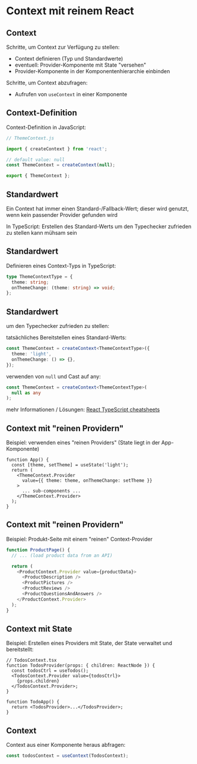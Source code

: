 # Context mit reinem React

## Context

Schritte, um Context zur Verfügung zu stellen:

- Context definieren (Typ und Standardwerte)
- eventuell: Provider-Komponente mit State "versehen"
- Provider-Komponente in der Komponentenhierarchie einbinden

Schritte, um Context abzufragen:

- Aufrufen von `useContext` in einer Komponente

## Context-Definition

Context-Definition in JavaScript:

```js
// ThemeContext.js

import { createContext } from 'react';

// default value: null
const ThemeContext = createContext(null);

export { ThemeContext };
```

## Standardwert

Ein Context hat immer einen Standard-/Fallback-Wert; dieser wird genutzt, wenn kein passender Provider gefunden wird

In TypeScript: Erstellen des Standard-Werts um den Typechecker zufrieden zu stellen kann mühsam sein

## Standardwert

Definieren eines Context-Typs in TypeScript:

```ts
type ThemeContextType = {
  theme: string;
  onThemeChange: (theme: string) => void;
};
```

## Standardwert

um den Typechecker zufrieden zu stellen:

tatsächliches Bereitstellen eines Standard-Werts:

```ts
const ThemeContext = createContext<ThemeContextType>({
  theme: 'light',
  onThemeChange: () => {},
});
```

verwenden von `null` und Cast auf any:

```ts
const ThemeContext = createContext<ThemeContextType>(
  null as any
);
```

mehr Informationen / Lösungen: [React TypeScript cheatsheets](https://github.com/typescript-cheatsheets/react/blob/main/README.md#context)

## Context mit "reinen Providern"

Beispiel: verwenden eines "reinen Providers" (State liegt in der App-Komponente)

```tsx
function App() {
  const [theme, setTheme] = useState('light');
  return (
    <ThemeContext.Provider
      value={{ theme: theme, onThemeChange: setTheme }}
    >
      ... sub-components ...
    </ThemeContext.Provider>
  );
}
```

## Context mit "reinen Providern"

Beispiel: Produkt-Seite mit einem "reinen" Context-Provider

```js
function ProductPage() {
  // ... (load product data from an API)

  return (
    <ProductContext.Provider value={productData}>
      <ProductDescription />
      <ProductPictures />
      <ProductReviews />
      <ProductQuestionsAndAnswers />
    </ProductContext.Provider>
  );
}
```

## Context mit State

Beispiel: Erstellen eines Providers mit State, der State verwaltet und bereitstellt:

```tsx
// TodosContext.tsx
function TodosProvider(props: { children: ReactNode }) {
  const todosCtrl = useTodos();
  <TodosContext.Provider value={todosCtrl}>
    {props.children}
  </TodosContext.Provider>;
}
```

```tsx
function TodoApp() {
  return <TodosProvider>...</TodosProvider>;
}
```

## Context

Context aus einer Komponente heraus abfragen:

```ts
const todosContext = useContext(TodosContext);
```
